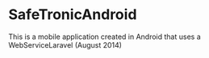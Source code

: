 # SafeTronicAndroid
This is a mobile application created in Android that uses a WebServiceLaravel (August 2014)
